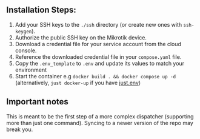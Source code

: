 ## Installation Steps:

1. Add your SSH keys to the `./ssh` directory (or create new ones with `ssh-keygen`).
2. Authorize the public SSH key on the Mikrotik device.
3. Download a credential file for your service account from the cloud console.
4. Reference the downloaded credential file in your `compose.yaml` file.
5. Copy the `.env_template` to `.env` and update its values to match your environment
6. Start the container e.g `docker build . && docker compose up -d` (alternatively, `just docker-up` if you have [just.env](https://just.systems/))

## Important notes

This is meant to be the first step of a more complex dispatcher (supporting more than just one command). Syncing to a newer version of the repo may break you.
